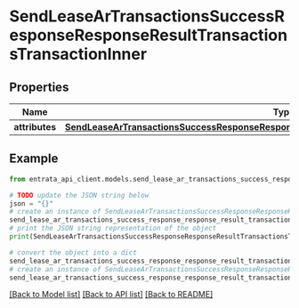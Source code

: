 # SendLeaseArTransactionsSuccessResponseResponseResultTransactionsTransactionInner


## Properties

Name | Type | Description | Notes
------------ | ------------- | ------------- | -------------
**attributes** | [**SendLeaseArTransactionsSuccessResponseResponseResultTransactionsTransactionInnerAttributes**](SendLeaseArTransactionsSuccessResponseResponseResultTransactionsTransactionInnerAttributes.md) |  | 

## Example

```python
from entrata_api_client.models.send_lease_ar_transactions_success_response_response_result_transactions_transaction_inner import SendLeaseArTransactionsSuccessResponseResponseResultTransactionsTransactionInner

# TODO update the JSON string below
json = "{}"
# create an instance of SendLeaseArTransactionsSuccessResponseResponseResultTransactionsTransactionInner from a JSON string
send_lease_ar_transactions_success_response_response_result_transactions_transaction_inner_instance = SendLeaseArTransactionsSuccessResponseResponseResultTransactionsTransactionInner.from_json(json)
# print the JSON string representation of the object
print(SendLeaseArTransactionsSuccessResponseResponseResultTransactionsTransactionInner.to_json())

# convert the object into a dict
send_lease_ar_transactions_success_response_response_result_transactions_transaction_inner_dict = send_lease_ar_transactions_success_response_response_result_transactions_transaction_inner_instance.to_dict()
# create an instance of SendLeaseArTransactionsSuccessResponseResponseResultTransactionsTransactionInner from a dict
send_lease_ar_transactions_success_response_response_result_transactions_transaction_inner_from_dict = SendLeaseArTransactionsSuccessResponseResponseResultTransactionsTransactionInner.from_dict(send_lease_ar_transactions_success_response_response_result_transactions_transaction_inner_dict)
```
[[Back to Model list]](../README.md#documentation-for-models) [[Back to API list]](../README.md#documentation-for-api-endpoints) [[Back to README]](../README.md)


